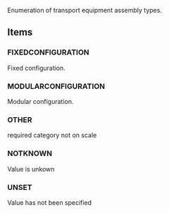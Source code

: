 Enumeration of transport equipment assembly types.

<!-- end of short definition -->


## Items

### FIXEDCONFIGURATION
Fixed configuration.

### MODULARCONFIGURATION
Modular configuration.

### OTHER
required category not on scale

### NOTKNOWN
Value is unkown

### UNSET
Value has not been specified
